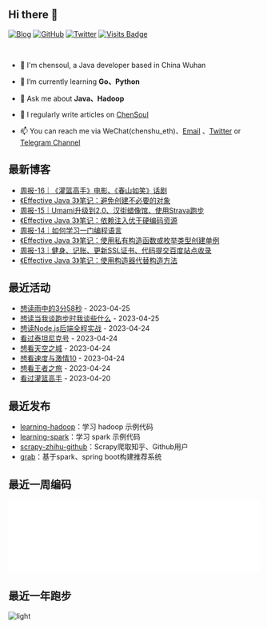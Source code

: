 ## Hi there 👋

<!-- 参考 https://rahuldkjain.github.io/gh-profile-readme-generator/ -->

[![Blog](https://img.shields.io/badge/Blog-chensoul-9cf?style=flat-square)](https://blog.chensoul.com)
[![GitHub](https://img.shields.io/github/followers/chensoul?logo=github&style=flat-square)](https://github.com/chensoul)
[![Twitter](https://img.shields.io/twitter/follow/chensoul_eth?logo=twitter&style=flat-square)](https://twitter.com/chensoul_eth)
[![Visits Badge](https://badges.strrl.dev/visits/chensoul/chensoul?style=flat-square)](https://github.com/chensoul)

<br />

- 👋 I'm chensoul, a Java developer based in China Wuhan

- 🌱 I’m currently learning **Go、Python**

- 💬 Ask me about **Java、Hadoop**

- 📝 I regularly write articles on [ChenSoul](https://blog.chensoul.com)
  
- 📫 You can reach me via WeChat(chenshu_eth)、[Email](mailto:chensoul.eth@gmail.com) 、[Twitter](https://twitter.com/chensoul_eth) or [Telegram Channel](https://t.me/chensoul_share)


## 最新博客

<!-- blog starts -->
- <a href=https://blog.chensoul.com/posts/2023/04/25/weekly_review_16/ target='_blank'>周报-16｜《灌篮高手》电影、《春山如笑》话剧</a>
- <a href=https://blog.chensoul.com/posts/2023/04/24/avoid-creating-unnecessary-objects/ target='_blank'>《Effective Java 3》笔记：避免创建不必要的对象</a>
- <a href=https://blog.chensoul.com/posts/2023/04/18/weekly_review_15/ target='_blank'>周报-15｜Umami升级到2.0、汉街蜡像馆、使用Strava跑步</a>
- <a href=https://blog.chensoul.com/posts/2023/04/17/prefer-dependency-injection-to-hardwiring-resources/ target='_blank'>《Effective Java 3》笔记：依赖注入优于硬编码资源</a>
- <a href=https://blog.chensoul.com/posts/2023/04/13/weekly_review_14/ target='_blank'>周报-14｜如何学习一门编程语言</a>
- <a href=https://blog.chensoul.com/posts/2023/04/11/enforce-the-singleton-property-with-a-private-constructor-or-an-enum-type/ target='_blank'>《Effective Java 3》笔记：使用私有构造函数或枚举类型创建单例</a>
- <a href=https://blog.chensoul.com/posts/2023/04/04/weekly_review_13/ target='_blank'>周报-13｜健身、记账、更新SSL证书、代码提交百度站点收录</a>
- <a href=https://blog.chensoul.com/posts/2023/04/03/builder-instead-of-constructors/ target='_blank'>《Effective Java 3》笔记：使用构造器代替构造方法</a>
<!-- blog ends -->

## 最近活动

<!-- douban starts -->
- <a href='https://book.douban.com/subject/7916024/' target='_blank'>想读雨中的3分58秒</a> - 2023-04-25
- <a href='https://book.douban.com/subject/3369600/' target='_blank'>想读当我谈跑步时我谈些什么</a> - 2023-04-25
- <a href='https://book.douban.com/subject/36374893/' target='_blank'>想读Node.js后端全程实战</a> - 2023-04-24
- <a href='http://movie.douban.com/subject/1292722/' target='_blank'>看过泰坦尼克号</a> - 2023-04-24
- <a href='http://movie.douban.com/subject/1291583/' target='_blank'>想看天空之城</a> - 2023-04-24
- <a href='http://movie.douban.com/subject/26631790/' target='_blank'>想看速度与激情10</a> - 2023-04-24
- <a href='http://movie.douban.com/subject/1298591/' target='_blank'>想看王者之旅</a> - 2023-04-24
- <a href='http://movie.douban.com/subject/35315950/' target='_blank'>看过灌篮高手</a> - 2023-04-20
<!-- douban ends -->


## 最近发布

<!-- recent_releases starts -->
- <a href=https://github.com/chensoul/learning-hadoop/releases/tag/v0.0.1 target='_blank'>learning-hadoop</a>：学习 hadoop 示例代码
- <a href=https://github.com/chensoul/learning-spark/releases/tag/v0.0.1 target='_blank'>learning-spark</a>：学习 spark 示例代码
- <a href=https://github.com/chensoul/scrapy-zhihu-github/releases/tag/v0.0.1 target='_blank'>scrapy-zhihu-github</a>：Scrapy爬取知乎、Github用户
- <a href=https://github.com/chensoul/grab/releases/tag/v0.0.1 target='_blank'>grab</a>：基于spark、spring boot构建推荐系统
<!-- recent_releases ends -->


## 最近一周编码

![light](https://raw.githubusercontent.com/chensoul/chensoul/main/images/wakatime_weekly_language_stats.svg#gh-light-mode-only)

## 最近一年跑步

![light](https://raw.githubusercontent.com/chensoul/running_page/master/assets/github_2023.svg#gh-light-mode-only)


